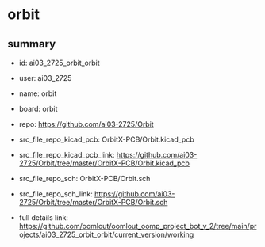 # orbit
 
## summary 
* id: ai03_2725_orbit_orbit
* user: ai03_2725
* name: orbit
* board: orbit
* repo: https://github.com/ai03-2725/Orbit
* src_file_repo_kicad_pcb: OrbitX-PCB/Orbit.kicad_pcb
* src_file_repo_kicad_pcb_link: https://github.com/ai03-2725/Orbit/tree/master/OrbitX-PCB/Orbit.kicad_pcb


* src_file_repo_sch: OrbitX-PCB/Orbit.sch
* src_file_repo_sch_link: https://github.com/ai03-2725/Orbit/tree/master/OrbitX-PCB/Orbit.sch
* full details link: https://github.com/oomlout/oomlout_oomp_project_bot_v_2/tree/main/projects/ai03_2725_orbit_orbit/current_version/working  







